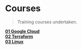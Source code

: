 # Courses

<div align="justify">

> Training courses undertaken.   

</div>

<div align="left">

[**01 Google Cloud**](https://github.com/benweston/benweston/blob/main/courses/01-google-cloud.md)   
[**02 Terraform**](https://github.com/benweston/benweston/blob/main/courses/02-terraform.md)   
[**03 Linux**](https://github.com/benweston/benweston/blob/main/courses/03-linux.md)   

</div>
